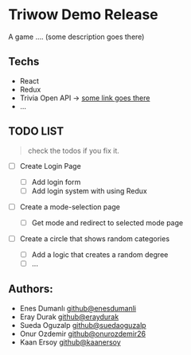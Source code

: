# Triwow Demo Release

A game .... (some description goes there)

## Techs

- React
- Redux
- Trivia Open API -> [some link goes there](https://google.com)
- ...

## TODO LIST

> check the todos if you fix it.

- [ ] Create Login Page

  - [ ] Add login form
  - [ ] Add login system with using Redux

- [ ] Create a mode-selection page

  - [ ] Get mode and redirect to selected mode page

- [ ] Create a circle that shows random categories
  - [ ] Add a logic that creates a random degree
  - [ ] ...

## Authors:

- Enes Dumanlı [github@enesdumanli](https://github.com/enesdumanli)
- Eray Durak [github@eraydurak](https://github.com/eraydurak)
- Sueda Oguzalp [github@suedaoguzalp](https://github.com/suedaoguzalp)
- Onur Ozdemir [github@onurozdemir26](https://github.com/onurozdemir26)
- Kaan Ersoy [github@kaanersoy](https://github.com/kaanersoy)
